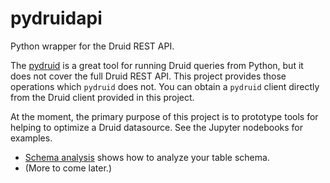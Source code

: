 # pydruidapi
Python wrapper for the Druid REST API.

The [pydruid](https://pypi.org/project/pydruid/) is a great tool for running Druid queries
from Python, but it does not cover the full Druid REST API. This project provides those
operations which `pydruid` does not. You can obtain a `pydruid` client directly from
the Druid client provided in this project.

At the moment, the primary purpose of this project is to prototype tools for helping
to optimize a Druid datasource. See the Jupyter nodebooks for examples.

* [Schema analysis]() shows how to analyze your table schema.
* (More to come later.)
